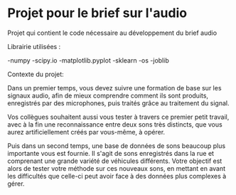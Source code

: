 # Projet pour le brief sur l'audio

Projet qui contient le code nécessaire au développement du brief audio

Librairie utilisées :

-numpy 
-scipy.io
-matplotlib.pyplot 
-sklearn 
-os
-joblib

Contexte du projet:

Dans un premier temps, vous devez suivre une formation de base sur les signaux audio, afin de mieux comprendre comment ils sont produits, enregistrés par des microphones, puis traités grâce au traitement du signal.

Vos collègues souhaitent aussi vous tester à travers ce premier petit travail, avec à la fin une reconnaissance entre deux sons très distincts, que vous aurez artificiellement créés par vous-même, à opérer.

Puis dans un second temps, une base de données de sons beaucoup plus importante vous est fournie. Il s'agit de sons enregistrés dans la rue et comprenant une grande variété de véhicules différents. Votre objectif est alors de tester votre méthode sur ces nouveaux sons, en mettant en avant les difficultés que celle-ci peut avoir face à des données plus complexes à gérer.
